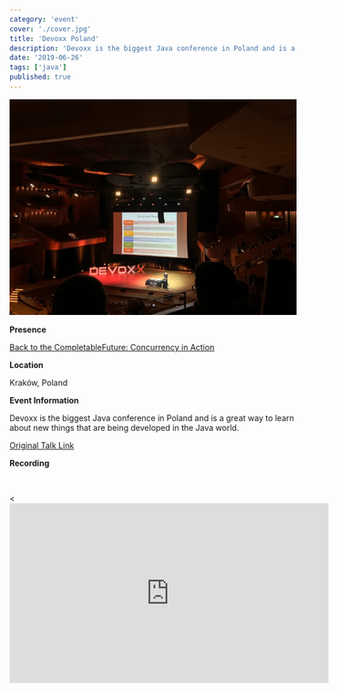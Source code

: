 ```yaml
---
category: 'event'
cover: './cover.jpg'
title: 'Devoxx Poland'
description: 'Devoxx is the biggest Java conference in Poland and is a great way to learn about new things that are being developed in the Java world.'
date: '2019-06-26'
tags: ['java']
published: true
---
```

![cover](./cover.jpg)

**Presence**

[Back to the CompletableFuture: Concurrency in Action]() 

**Location**

Kraków, Poland

**Event Information**

Devoxx is the biggest Java conference in Poland and is a great way to learn about new things that are being developed in the Java world.
 
[Original Talk Link](http://cfp.2019.devoxx.pl/speaker/dmitry_vinnik.html)

**Recording**

<br>

<<iframe width="560" height="315" src="https://www.youtube.com/embed/eTUSYiJYL1s" title="YouTube video player" frameborder="0" allow="accelerometer; autoplay; clipboard-write; encrypted-media; gyroscope; picture-in-picture" allowfullscreen></iframe>


<br>
